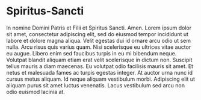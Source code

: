 # Spiritus-Sancti
In nomine Domini Patris et Filii et Spiritus Sancti. Amen.
Lorem ipsum dolor sit amet, consectetur adipiscing elit, sed do eiusmod tempor incididunt ut labore et dolore magna aliqua. Velit egestas dui id ornare arcu odio ut sem nulla. Arcu risus quis varius quam. Nisi scelerisque eu ultrices vitae auctor eu augue. Libero enim sed faucibus turpis in eu mi bibendum neque. Volutpat blandit aliquam etiam erat velit scelerisque in dictum non. Suscipit tellus mauris a diam maecenas. Eu volutpat odio facilisis mauris sit amet. Et netus et malesuada fames ac turpis egestas integer. At auctor urna nunc id cursus metus aliquam. Id neque aliquam vestibulum morbi. Adipiscing elit ut aliquam purus sit amet luctus venenatis. Lacus vestibulum sed arcu non odio euismod lacinia at.
